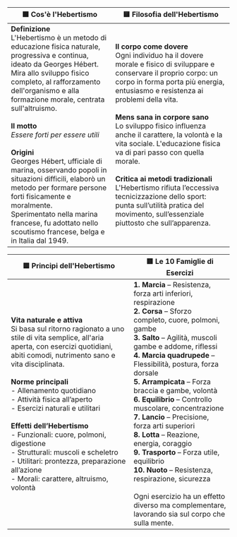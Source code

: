 | 🟩 **Cos'è l'Hebertismo** | 🟨 **Filosofia dell'Hebertismo** |
|---------------------------|----------------------------------|
| **Definizione**<br>L'Hebertismo è un metodo di educazione fisica naturale, progressiva e continua, ideato da Georges Hébert.<br>Mira allo sviluppo fisico completo, al rafforzamento dell'organismo e alla formazione morale, centrata sull'altruismo.<br><br>**Il motto**<br>*Essere forti per essere utili*<br><br>**Origini**<br>Georges Hébert, ufficiale di marina, osservando popoli in situazioni difficili, elaborò un metodo per formare persone forti fisicamente e moralmente.<br>Sperimentato nella marina francese, fu adottato nello scoutismo francese, belga e in Italia dal 1949. | **Il corpo come dovere**<br>Ogni individuo ha il dovere morale e fisico di sviluppare e conservare il proprio corpo: un corpo in forma porta più energia, entusiasmo e resistenza ai problemi della vita.<br><br>**Mens sana in corpore sano**<br>Lo sviluppo fisico influenza anche il carattere, la volontà e la vita sociale. L'educazione fisica va di pari passo con quella morale.<br><br>**Critica ai metodi tradizionali**<br>L'Hebertismo rifiuta l’eccessiva tecnicizzazione dello sport: punta sull’utilità pratica del movimento, sull’essenziale piuttosto che sull’apparenza. |

| 🟦 **Principi dell'Hebertismo** | 🟥 **Le 10 Famiglie di Esercizi** |
|-------------------------------|----------------------------------|
| **Vita naturale e attiva**<br>Si basa sul ritorno ragionato a uno stile di vita semplice, all'aria aperta, con esercizi quotidiani, abiti comodi, nutrimento sano e vita disciplinata.<br><br>**Norme principali**<br>- Allenamento quotidiano<br>- Attività fisica all’aperto<br>- Esercizi naturali e utilitari<br><br>**Effetti dell’Hebertismo**<br>- Funzionali: cuore, polmoni, digestione<br>- Strutturali: muscoli e scheletro<br>- Utilitari: prontezza, preparazione all’azione<br>- Morali: carattere, altruismo, volontà | **1. Marcia** – Resistenza, forza arti inferiori, respirazione<br>**2. Corsa** – Sforzo completo, cuore, polmoni, gambe<br>**3. Salto** – Agilità, muscoli gambe e addome, riflessi<br>**4. Marcia quadrupede** – Flessibilità, postura, forza dorsale<br>**5. Arrampicata** – Forza braccia e gambe, volontà<br>**6. Equilibrio** – Controllo muscolare, concentrazione<br>**7. Lancio** – Precisione, forza arti superiori<br>**8. Lotta** – Reazione, energia, coraggio<br>**9. Trasporto** – Forza utile, equilibrio<br>**10. Nuoto** – Resistenza, respirazione, sicurezza<br><br>Ogni esercizio ha un effetto diverso ma complementare, lavorando sia sul corpo che sulla mente. |
